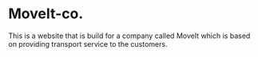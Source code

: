 # MoveIt-co.
This is a website that is build for a company called MoveIt which is based on providing transport service to the customers.
